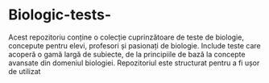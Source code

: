 # Biologic-tests-
Acest repozitoriu conține o colecție cuprinzătoare de teste de biologie, concepute pentru elevi, profesori și pasionați de biologie. Include teste care acoperă o gamă largă de subiecte, de la principiile de bază la concepte avansate din domeniul biologiei. Repozitoriul este structurat pentru a fi ușor de utilizat
